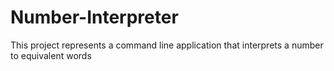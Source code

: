 # Number-Interpreter
This project represents a command line application that interprets a number to equivalent words
